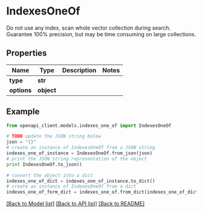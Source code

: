 # IndexesOneOf

Do not use any index, scan whole vector collection during search. Guarantee 100% precision, but may be time consuming on large collections.

## Properties
Name | Type | Description | Notes
------------ | ------------- | ------------- | -------------
**type** | **str** |  | 
**options** | **object** |  | 

## Example

```python
from openapi_client.models.indexes_one_of import IndexesOneOf

# TODO update the JSON string below
json = "{}"
# create an instance of IndexesOneOf from a JSON string
indexes_one_of_instance = IndexesOneOf.from_json(json)
# print the JSON string representation of the object
print IndexesOneOf.to_json()

# convert the object into a dict
indexes_one_of_dict = indexes_one_of_instance.to_dict()
# create an instance of IndexesOneOf from a dict
indexes_one_of_form_dict = indexes_one_of.from_dict(indexes_one_of_dict)
```
[[Back to Model list]](../README.md#documentation-for-models) [[Back to API list]](../README.md#documentation-for-api-endpoints) [[Back to README]](../README.md)


